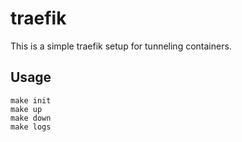 # traefik

This is a simple traefik setup for tunneling containers.

## Usage
```
make init
make up
make down
make logs
```